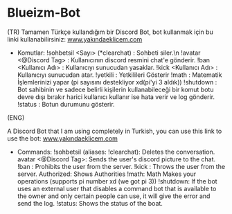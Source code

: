# Blueizm-Bot

(TR)
Tamamen Türkçe kullandığım bir Discord Bot, bot kullanmak için bu linki kullanabilirsiniz: www.yakındaeklicem.com

* Komutlar:
!sohbetsil <Sayı> (*clearchat) : Sohbeti siler.\n
!avatar <@Discord Tag> : Kullanıcının discord resmini chat'e gönderir.
!ban <Kullanıcı Adı> <Sebep> : Kullanıcıyı sunucudan yasaklar.
!kick <Kullanıcı Adı> <Sebep> : Kullanıcıyı sunucudan atar.
!yetkili : Yetkilileri Gösterir
!math : Matematik İşlemlerinizi yapar (pi sayısını destekliyor xd(pi'yi 3 aldık)) 
!shutdown : Bot sahibinin ve sadece belirli kişilerin kullanabileceği bir komut botu devre dışı bırakır harici kullanıcı kullanır ise hata verir ve log gönderir.
!status : Botun durumunu gösterir.

(ENG)

A Discord Bot that I am using completely in Turkish, you can use this link to use the bot: www.yakındaeklicem.com

* Commands:
!sohbetsil <Number> (aliases: !clearchat): Deletes the conversation.
avatar <@Discord Tag>: Sends the user's discord picture to the chat.
!ban <User Name> <Cause>: Prohibits the user from the server.
!kick <User Name> <Reason>: Throws the user from the server.
Authorized: Shows Authorities
!math: Math Makes your operations (supports pi number xd (we got pi 3))
!shutdown: If the bot uses an external user that disables a command bot that is available to the owner and only certain people can use, it will give the error and send the log.
!status: Shows the status of the boat.
